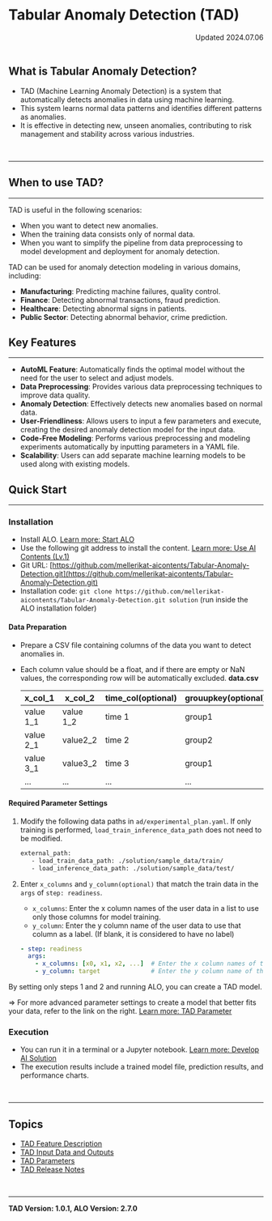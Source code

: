 # Tabular Anomaly Detection (TAD)
<div align="right">Updated 2024.07.06</div><br/>

## What is Tabular Anomaly Detection?
- TAD (Machine Learning Anomaly Detection) is a system that automatically detects anomalies in data using machine learning.
- This system learns normal data patterns and identifies different patterns as anomalies.
- It is effective in detecting new, unseen anomalies, contributing to risk management and stability across various industries.
<br />

---

## When to use TAD?
---
TAD is useful in the following scenarios:

- When you want to detect new anomalies.
- When the training data consists only of normal data.
- When you want to simplify the pipeline from data preprocessing to model development and deployment for anomaly detection.

TAD can be used for anomaly detection modeling in various domains, including:

- **Manufacturing**: Predicting machine failures, quality control.
- **Finance**: Detecting abnormal transactions, fraud prediction.
- **Healthcare**: Detecting abnormal signs in patients.
- **Public Sector**: Detecting abnormal behavior, crime prediction.

## Key Features
---
- **AutoML Feature**: Automatically finds the optimal model without the need for the user to select and adjust models.
- **Data Preprocessing**: Provides various data preprocessing techniques to improve data quality.
- **Anomaly Detection**: Effectively detects new anomalies based on normal data.
- **User-Friendliness**: Allows users to input a few parameters and execute, creating the desired anomaly detection model for the input data.
- **Code-Free Modeling**: Performs various preprocessing and modeling experiments automatically by inputting parameters in a YAML file.
- **Scalability**: Users can add separate machine learning models to be used along with existing models.

## Quick Start
---
### Installation

- Install ALO. [Learn more: Start ALO](../../alo/install_alo)
- Use the following git address to install the content. [Learn more: Use AI Contents (Lv.1)](../../alo/create_ai_solution/with_contents)
- Git URL: [https://github.com/mellerikat-aicontents/Tabular-Anomaly-Detection.git](https://github.com/mellerikat-aicontents/Tabular-Anomaly-Detection.git)
- Installation code: `git clone https://github.com/mellerikat-aicontents/Tabular-Anomaly-Detection.git solution` (run inside the ALO installation folder)

#### Data Preparation
- Prepare a CSV file containing columns of the data you want to detect anomalies in.
- Each column value should be a float, and if there are empty or NaN values, the corresponding row will be automatically excluded.
  **data.csv**

    | x_col_1 | x_col_2 | time_col(optional) | grouupkey(optional) | y_col(optional) |
    |---------|---------|--------------------|---------------------|-----------------|
    | value 1_1 | value 1_2 | time 1 | group1 | ok |
    | value 2_1 | value2_2 | time 2 | group2 | ok |
    | value 3_1 | value3_2 | time 3 | group1 | ng |
    | ... | ... | ... | ... | ... |

#### Required Parameter Settings
1. Modify the following data paths in `ad/experimental_plan.yaml`.
    If only training is performed, `load_train_inference_data_path` does not need to be modified.
    ```bash
    external_path:
       - load_train_data_path: ./solution/sample_data/train/
       - load_inference_data_path: ./solution/sample_data/test/
    ```

2. Enter `x_columns` and `y_column(optional)` that match the train data in the `args` of `step: readiness`.
   - `x_columns`: Enter the x column names of the user data in a list to use only those columns for model training.
   - `y_column`: Enter the y column name of the user data to use that column as a label. (If blank, it is considered to have no label)

   ```yaml
   - step: readiness
     args:
       - x_columns: [x0, x1, x2, ...]  # Enter the x column names of the user data for training
       - y_column: target              # Enter the y column name of the user data (if blank, it is considered to have no label)
   ```

By setting only steps 1 and 2 and running ALO, you can create a TAD model.

=> For more advanced parameter settings to create a model that better fits your data, refer to the link on the right. [Learn more: TAD Parameter](./parameter)

### Execution

* You can run it in a terminal or a Jupyter notebook. [Learn more: Develop AI Solution](../../alo/create_ai_solution/with_contents)
* The execution results include a trained model file, prediction results, and performance charts.

<br />

---

## Topics
- [TAD Feature Description](./features)
- [TAD Input Data and Outputs](./data)
- [TAD Parameters](./parameter)
- [TAD Release Notes](./release)

<br />

---

**TAD Version: 1.0.1, ALO Version: 2.7.0**

